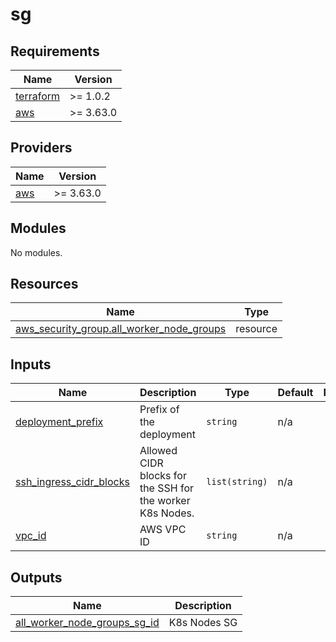 # sg
<!-- BEGINNING OF PRE-COMMIT-TERRAFORM DOCS HOOK -->
## Requirements

| Name | Version |
|------|---------|
| <a name="requirement_terraform"></a> [terraform](#requirement\_terraform) | >= 1.0.2 |
| <a name="requirement_aws"></a> [aws](#requirement\_aws) | >= 3.63.0 |

## Providers

| Name | Version |
|------|---------|
| <a name="provider_aws"></a> [aws](#provider\_aws) | >= 3.63.0 |

## Modules

No modules.

## Resources

| Name | Type |
|------|------|
| [aws_security_group.all_worker_node_groups](https://registry.terraform.io/providers/hashicorp/aws/latest/docs/resources/security_group) | resource |

## Inputs

| Name | Description | Type | Default | Required |
|------|-------------|------|---------|:--------:|
| <a name="input_deployment_prefix"></a> [deployment\_prefix](#input\_deployment\_prefix) | Prefix of the deployment | `string` | n/a | yes |
| <a name="input_ssh_ingress_cidr_blocks"></a> [ssh\_ingress\_cidr\_blocks](#input\_ssh\_ingress\_cidr\_blocks) | Allowed CIDR blocks for the SSH for the worker K8s Nodes. | `list(string)` | n/a | yes |
| <a name="input_vpc_id"></a> [vpc\_id](#input\_vpc\_id) | AWS VPC ID | `string` | n/a | yes |

## Outputs

| Name | Description |
|------|-------------|
| <a name="output_all_worker_node_groups_sg_id"></a> [all\_worker\_node\_groups\_sg\_id](#output\_all\_worker\_node\_groups\_sg\_id) | K8s Nodes SG |
<!-- END OF PRE-COMMIT-TERRAFORM DOCS HOOK -->
